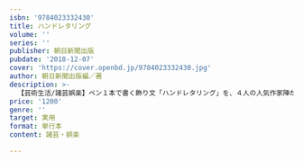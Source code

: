 ```yaml
---
isbn: '9784023332430'
title: ハンドレタリング
volume: ''
series: ''
publisher: 朝日新聞出版
pubdate: '2018-12-07'
cover: 'https://cover.openbd.jp/9784023332430.jpg'
author: 朝日新聞出版編／著
description: >-
  【芸術生活/諸芸娯楽】ペン１本で書く飾り文「ハンドレタリング」を、４人の人気作家陣がレクチャーするクールな一冊。書き方の基礎から、おしゃれに見える配置や組み合わせのテク、手帳やカードなどすぐに使える例まで豊富に紹介。なぞって練習できる別冊ドリル付き。
price: '1200'
genre: ''
target: 実用
format: 単行本
content: 諸芸・娯楽

---
```


